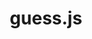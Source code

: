 ---
git: https://github.com/guess-js/guess
guide: https://github.com/guess-js/media/tree/master/optimized
logohandle: guess-js
sort: guessjs
title: guess.js
website: https://guess-js.github.io/
---